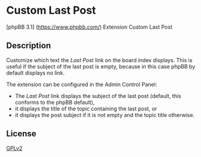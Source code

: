 # Custom Last Post

[phpBB 3.1] (https://www.phpbb.com/) Extension Custom Last Post

## Description

Customize which text the *Last Post* link on the board index displays. This is useful if the subject of the last post is empty, because in this case phpBB by default displays no link.

The extension can be configured in the Admin Control Panel:
* The *Last Post* link displays the subject of the last post (default, this conforms to the phpBB default),
* it displays the title of the topic containing the last post, or
* it displays the post subject if it is not empty and the topic title otherwise.

## License

[GPLv2](license.txt)
